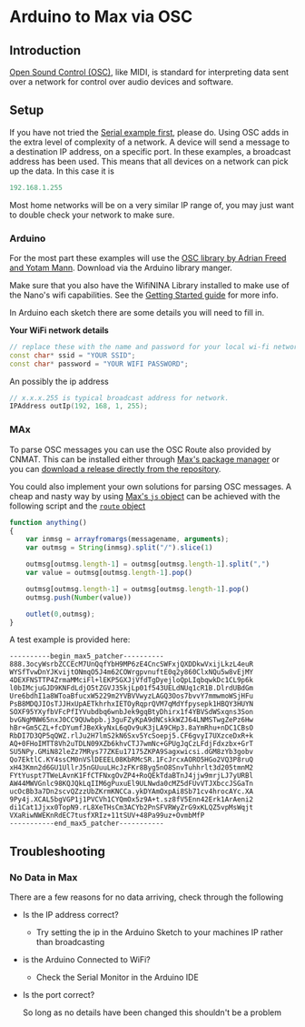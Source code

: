 # Arduino to Max via OSC

## Introduction

[Open Sound Control (OSC)](http://opensoundcontrol.org/introduction-osc), like MIDI, is standard for interpreting data sent over a network for control over audio devices and software.

## Setup

If you have not tried the [Serial example first](/examples/imu/imu_serial), please do. Using OSC adds in the extra level of complexity of a network. A device will send a message to a destination IP address, on a specific port. In these examples, a broadcast address has been used. This means that all devices on a network can pick up the data. In this case it is


```py
192.168.1.255
```

Most home networks will be on a very similar IP range of, you may just want to double check your network to make sure.

### Arduino

For the most part these examples will use the [OSC library by Adrian Freed and Yotam Mann](https://github.com/CNMAT/OSC). Download via the Arduino library manger.

Make sure that you also have the WifiNINA Library installed to make use of the Nano's wifi capabilities. See the [Getting Started guide](/getting-started.md#wifinina) for more info.

In Arduino each sketch there are some details you will need to fill in.

**Your WiFi network details**

```cpp
// replace these with the name and password for your local wi-fi network
const char* ssid = "YOUR SSID";
const char* password = "YOUR WIFI PASSWORD";
```

An possibly the ip address

```cpp
// x.x.x.255 is typical broadcast address for network.
IPAddress outIp(192, 168, 1, 255);
```


### MAx

To parse OSC messages you can use the OSC Route also provided by CNMAT. This can be installed either through [Max's package manager](https://docs.cycling74.com/max8/vignettes/package_manager?q=package) or you can [download a release directly from the repository](https://github.com/CNMAT/CNMAT-odot/releases).

You could also implement your own solutions for parsing OSC messages. A cheap and nasty way by using [Max's `js` object](https://docs.cycling74.com/max8/refpages/js?q=js) can be achieved with the following script and the [`route` object](https://docs.cycling74.com/max8/refpages/route?q=route)

```js
function anything()
{
	var inmsg = arrayfromargs(messagename, arguments);
	var outmsg = String(inmsg).split("/").slice(1)

	outmsg[outmsg.length-1] = outmsg[outmsg.length-1].split(",")
	var value = outmsg[outmsg.length-1].pop()

	outmsg[outmsg.length-1] = outmsg[outmsg.length-1].pop()
	outmsg.push(Number(value))

	outlet(0,outmsg);
}
```

A test example is provided here:

```
----------begin_max5_patcher----------
888.3ocyWsrbZCCEcM7UnQqfYbH9MP6zE4CncSWFxjQXDDkwVxijLkzL4euR
WYSfTvwDnYJKvijtONmqO5J4m62COWrgpvnuftE0q2y860ClxNQu5w8vEjMY
4DEXFNSTTP4ZrmaMMciFl+lEKP5GXJjVfdTgDyejloQpLIqbqwkDc1CL9p6k
l0bIMcjuGJD9KNFdLdjO5tZGVJ35kjLp01f543UELdNUq1cR1B.DlrdUBdGm
Ure6bdhI1a8WToaBfucxW5229m2YVBVVwyzLAGQ3Oos7bvvY7mmwmoWSjHFu
PsB8MDQJIOsTJJHxUpAETkhrhxIETOyRqprQVM7qMdYfpysepk1HBQY3HUYN
SOXF95YXyfbVFcPfIYVubdbq6wnbJek9gqBtyDhirx1f4YBVSdWSxqns3Son
bvGNgMNW65nxJ0CC9QUwbpb.j3guFZyKpA9dNCskkWZJ64LNMSTwgZePz6Hw
hBr+Gm5CZL+fcDYumfJBeXkyNxL6qOv9uK3jLA9CHp3.8aYmRhu+nDC1CBsO
RbDI7D3QP5qQWZ.rlJu2H7lmS2kN6Sxv5YcSoepj5.CF6gvyI7UXzceDxR+k
AQ+0FHoIMTT8Vh2uTDLN09XZb6khvCTJ7wmNc+GPUgJqCzLFdjFdxzbx+GrT
SU5NPy.GMiN82leZz7MRys77ZKEu17175ZKPA9Sagxwicsi.dGM8zYb3gobv
Qo7EktlC.KY4ssCM0nVSlDEEEL08KbRMcSR.1FcJrcxAORO5HGo2VQ3P8ruQ
xH43Kmn2d6GU1UllrJ5nGUuuLHcJzFKr8Byg5nO8SnvTuhhrlt3d205tmnM2
FYtYuspt7TWeLAvnK1FfCTFNxgOvZP4+RoQEkTdaBTnJ4jjw9mrjLJ7yURBl
AW44MWVGnlc98KQJQkLqIIM6gPuxuEl9ULNwda0cMZ5dFUvVTJXbccJSGaTn
ucOcBb3a7Dn2scvQZzzUbZKrmKNCCa.ykDYAmOxpAi8Sb71cv4hrocAYc.XA
9Py4j.XCAL5bgVGP1j1PVCVh1CYQmOx5z9A+t.sz8fV5Enn42Erk1ArAeni2
di1Cat1Jjxx0TopN9.rL8XeTHsCm3ACYb2PnSFVRWyZrG9xKLQZ5vpMsWqjt
VXaRiwNWEKnRdEC7tusfXRIz+11tSUV+48Pa99uz+OvmbMfP
-----------end_max5_patcher-----------
```

## Troubleshooting

### No Data in Max

There are a few reasons for no data arriving, check through the following

- Is the IP address correct?
    - Try setting the ip in the Arduino Sketch to your machines IP rather than broadcasting
- is the Arduino Connected to WiFi?
    - Check the Serial Monitor in the Arduino IDE
- Is the port correct?

    So long as no details have been changed this shouldn't be a problem
